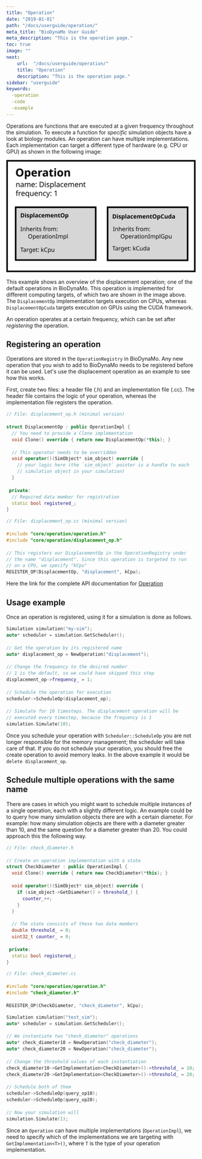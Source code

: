 ```yaml
---
title: "Operation"
date: "2019-01-01"
path: "/docs/userguide/operation/"
meta_title: "BioDynaMo User Guide"
meta_description: "This is the operation page."
toc: true
image: ""
next:
    url:  "/docs/userguide/operation/"
    title: "Operation"
    description: "This is the operation page."
sidebar: "userguide"
keywords:
  -operation
  -code
  -example
---
```


Operations are functions that are executed at a given frequency throughout
the simulation.
To execute a function for *specific* simulation objects have a look at
biology modules.
An operation can have multiple implementations. Each implementation can target a different type of hardware (e.g. CPU or GPU) as shown in the following image:

![Operation Overview](images/operation.svg)

This example shows an overview of the displacement operation; one of the default operations in BioDynaMo.
This operation is implemented for different computing targets, of which two are shown in the image above.
The `DisplacementOp` implementation targets execution on CPUs, whereas `DisplacementOpCuda` targets execution on GPUs using the CUDA framework.

An operation operates at a certain frequency, which can be set after *registering* the operation.

## Registering an operation

Operations are stored in the `OperationRegistry` in BioDynaMo.
Any new operation that you wish to add to BioDynaMo needs to be registered before it can be used.
Let's use the displacement operation as an example to see how this works.

First, create two files: a header file (.h) and an implementation file (.cc).
The header file contains the logic of your operation, whereas the implementation file registers the operation.

```cpp
// File: displacement_op.h (minimal version)

struct DisplacementOp : public OperationImpl {
  // You need to provide a Clone implementation
  void Clone() override { return new DisplacementOp(*this); }

  // This operator needs to be overridden
  void operator()(SimObject* sim_object) override {
    // your logic here (the `sim_object` pointer is a handle to each 
    // simulation object in your simulation)
  }

 private:
  // Required data member for registration
  static bool registered_;
}
```

```cpp
// File: displacement_op.cc (minimal version)

#include "core/operation/operation.h"
#include "core/operation/displacement_op.h"

// This registers our DisplacementOp in the OperationRegistry under 
// the name "displacement". Since this operation is targeted to run 
// on a CPU, we specify "kCpu"
REGISTER_OP(DisplacementOp, "displacement", kCpu);
```

Here the link for the complete API documentation for [Operation](/bioapi/structbdm_1_1Operation.html)

## Usage example

Once an operation is registered, using it for a simulation is done as follows.

```cpp
Simulation simulation("my-sim");
auto* scheduler = simulation.GetScheduler();

// Get the operation by its registered name
auto* displacement_op = NewOperation("displacement");

// Change the frequency to the desired number
// 1 is the default, so we could have skipped this step
displacement_op->frequency_ = 1;

// Schedule the operation for execution
scheduler->ScheduleOp(displacement_op);

// Simulate for 10 timesteps. The displacement operation will be 
// executed every timestep, because the frequency is 1
simulation.Simulate(10);
```

Once you schedule your operation with `Scheduler::ScheduleOp` you are not longer responsible for the memory management; the scheduler will take care of that.
If you do not schedule your operation, you should free the create operation to avoid memory leaks. In the above example it would be `delete displacement_op`.

## Schedule multiple operations with the same name

There are cases in which you might want to schedule multiple instances of a single operation, each with a slightly different logic.
An example could be to query how many simulation objects there are with a certain diameter. For example: how many simulation objects are there with a diameter greater than 10, and the same question for a diameter greater than 20.
You could approach this the following way.

```cpp
// File: check_diameter.h

// Create an operation implementation with a state
struct CheckDiameter : public OperationImpl {
  void Clone() override { return new CheckDiameter(*this); }
  
  void operator()(SimObject* sim_object) override {
    if (sim_object->GetDiameter() > threshold_) {
      counter_++;
    }
  }

  // The state consists of these two data members
  double threshold_ = 0;
  uint32_t counter_ = 0;
  
 private:
  static bool registered_;
}

```

```cpp
// File: check_diameter.cc

#include "core/operation/operation.h"
#include "check_diameter.h"

REGISTER_OP(CheckDiameter, "check_diameter", kCpu);

```

```cpp
Simulation simulation("test_sim");
auto* scheduler = simulation.GetScheduler();

// We instantiate two "check_diameter" operations
auto* check_diameter10 = NewOperation("check_diameter");
auto* check_diameter20 = NewOperation("check_diameter");

// Change the threshold values of each instantiation
check_diameter10->GetImplementation<CheckDiameter>()->threshold_ = 10;
check_diameter20->GetImplementation<CheckDiameter>()->threshold_ = 20;

// Schedule both of them
scheduler->ScheduleOp(query_op10);
scheduler->ScheduleOp(query_op20);

// Now your simulation will 
simulation.Simulate(1);
```

Since an `Operation` can have multiple implementations (`OperationImpl`), we need to specify which of the implementations we are targeting with `GetImplementation<T>()`, where `T` is the type of your operation implementation.
